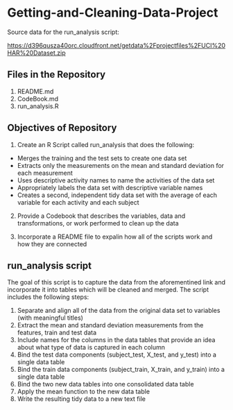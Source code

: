 Getting-and-Cleaning-Data-Project
=================================

Source data for the run_analysis script:

https://d396qusza40orc.cloudfront.net/getdata%2Fprojectfiles%2FUCI%20HAR%20Dataset.zip 

Files in the Repository
-----------------------

1. README.md
2. CodeBook.md
3. run_analysis.R

Objectives of Repository
------------------------

1. Create an R Script called run_analysis that does the following:
- Merges the training and the test sets to create one data set
- Extracts only the measurements on the mean and standard deviation for each measurement
- Uses descriptive activity names to name the activities of the data set
- Appropriately labels the data set with descriptive variable names
- Creates a second, independent tidy data set with the average of each variable for each 
  activity and each subject
  
2. Provide a Codebook that describes the variables, data and transformations, or work
   performed to clean up the data
   
3. Incorporate a README file to expalin how all of the scripts work and how they are connected

run_analysis script
-------------------

The goal of this script is to capture the data from the aforementined link and incorporate it
into tables which will be cleaned and merged.  The script includes the following steps:

1. Separate and align all of the data from the original data set to variables (with meaningful titles) 
2. Extract the mean and standard deviation measurements from the features, train and test data
3. Include names for the columns in the data tables that provide an idea about what type of data
   is captured in each column
4. Bind the test data components (subject_test, X_test, and y_test) into a single data table
5. Bind the train data components (subject_train, X_train, and y_train) into a single data table
6. Bind the two new data tables into one consolidated data table
7. Apply the mean function to the new data table
8. Write the resulting tidy data to a new text file

